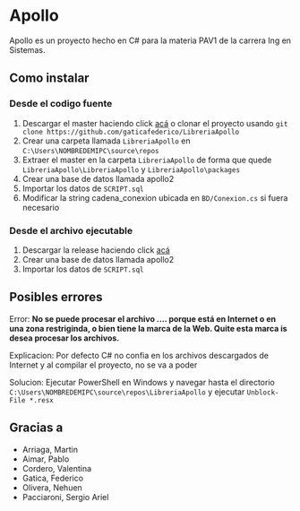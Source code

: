 # Apollo

Apollo es un proyecto hecho en C# para la materia PAV1 de la carrera Ing en Sistemas.

## Como instalar

### Desde el codigo fuente

1. Descargar el master haciendo click [acá](https://github.com/gaticafederico/LibreriaApollo/archive/master.zip) o clonar el proyecto usando ```git clone https://github.com/gaticafederico/LibreriaApollo```
2. Crear una carpeta llamada ```LibreriaApollo``` en ```C:\Users\NOMBREDEMIPC\source\repos```
3. Extraer el master en la carpeta ```LibreriaApollo``` de forma que quede ```LibreriaApollo\LibreriaApollo``` y ```LibreriaApollo\packages```
4. Crear una base de datos llamada apollo2
5. Importar los datos de ```SCRIPT.sql```
6. Modificar la string cadena_conexion ubicada en ```BD/Conexion.cs``` si fuera necesario

### Desde el archivo ejecutable

1. Descargar la release haciendo click [acá](https://github.com/gaticafederico/LibreriaApollo/releases)
2. Crear una base de datos llamada apollo2
3. Importar los datos de ```SCRIPT.sql```

## Posibles errores

Error: **No se puede procesar el archivo .... porque está en Internet o en una zona restriginda, o bien tiene la marca de la Web. Quite esta marca is desea procesar los archivos.**

Explicacion: Por defecto C# no confia en los archivos descargados de Internet y al compilar el proyecto, no se va a poder

Solucion: Ejecutar PowerShell en Windows y navegar hasta el directorio ```C:\Users\NOMBREDEMIPC\source\repos\LibreriaApollo``` y ejecutar ```Unblock-File *.resx```

## Gracias a

- Arriaga, Martin
- Aimar, Pablo
- Cordero, Valentina
- Gatica, Federico
- Olivera, Nehuen
- Pacciaroni, Sergio Ariel
